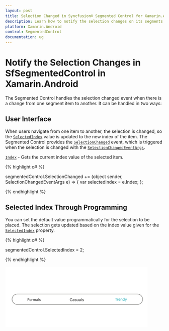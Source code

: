 ```yaml
---
layout: post
title: Selection Changed in Syncfusion® Segmented Control for Xamarin.Android
description: Learn how to notify the selection changes on its segments in Xamarin.Android Segmented Control (SfSegmentedControl).
platform: Xamarin.Android
control: SegmentedControl
documentation: ug
---
```


# Notify the Selection Changes in SfSegmentedControl in Xamarin.Android

The Segmented Control handles the selection changed event when there is a change from one segment item to another. It can be handled in two ways:

## User Interface

When users navigate from one item to another, the selection is changed, so the [`SelectedIndex`](https://help.syncfusion.com/cr/xamarin-android/Syncfusion.Android.Buttons.SfSegmentedControl.html#Syncfusion_Android_Buttons_SfSegmentedControl_SelectedIndex) value is updated to the new index of the item. The Segmented Control provides the [`SelectionChanged`](https://help.syncfusion.com/cr/xamarin-android/Syncfusion.Android.Buttons.SfSegmentedControl.html) event, which is triggered when the selection is changed with the [`SelectionChangedEventArgs`](https://help.syncfusion.com/cr/xamarin-android/Syncfusion.Android.Buttons.SelectionChangedEventArgs.html).

[`Index`](https://help.syncfusion.com/cr/xamarin-android/Syncfusion.Android.Buttons.SelectionChangedEventArgs.html#Syncfusion_Android_Buttons_SelectionChangedEventArgs_Index) - Gets the current index value of the selected item.

{% highlight c# %}

segmentedControl.SelectionChanged += (object sender, SelectionChangedEventArgs e) => 
{
    var selectedIndex = e.Index;
};

{% endhighlight %}

## Selected Index Through Programming

You can set the default value programmatically for the selection to be placed. The selection gets updated based on the index value given for the [`SelectedIndex`](https://help.syncfusion.com/cr/xamarin-android/Syncfusion.Android.Buttons.SfSegmentedControl.html#Syncfusion_Android_Buttons_SfSegmentedControl_SelectedIndex) property.

{% highlight c# %}

segmentedControl.SelectedIndex = 2;

{% endhighlight %}


![Xamarin.Android SfSegmentedControl with selection of second item](images/Selection-changed/selectionchange.png)


